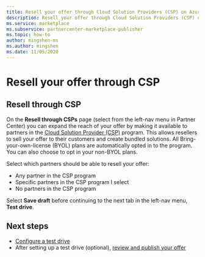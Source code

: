 ```yaml
---
title: Resell your offer through Cloud Solution Providers (CSP) on Azure Marketplace
description: Resell your offer through Cloud Solution Providers (CSP) on Azure Marketplace.
ms.service: marketplace 
ms.subservice: partnercenter-marketplace-publisher
ms.topic: how-to
author: mingshen-ms
ms.author: mingshen
ms.date: 11/05/2020
---
```


# Resell your offer through CSP

## Resell through CSP

On the **Resell through CSPs** page (select from the left-nav menu in Partner Center) you can expand the reach of your offer by making it available to partners in the [Cloud Solution Provider (CSP)](https://azure.microsoft.com/offers/ms-azr-0145p/) program. This allows resellers to sell your offer to their customers and create bundled solutions. All Bring-your-own-license (BYOL) plans are automatically opted in to the program. You can also choose to opt in your non-BYOL plans.

Select which partners should be able to resell your offer:

- Any partner in the CSP program
- Specific partners in the CSP program I select
- No partners in the CSP program

Select **Save draft** before continuing to the next tab in the left-nav menu, **Test drive**.

## Next steps

- [Configure a test drive](azure-resource-manager-test-drive.md)
- After setting up a test drive (optional), [review and publish your offer](review-publish-offer.md)
